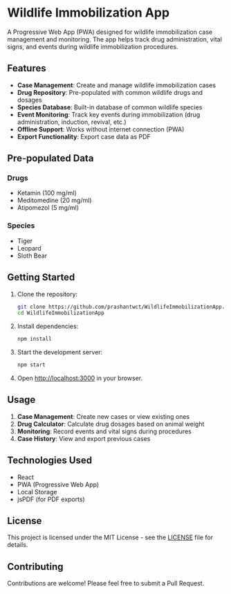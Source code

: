 # Wildlife Immobilization App

A Progressive Web App (PWA) designed for wildlife immobilization case management and monitoring. The app helps track drug administration, vital signs, and events during wildlife immobilization procedures.

## Features

- **Case Management**: Create and manage wildlife immobilization cases
- **Drug Repository**: Pre-populated with common wildlife drugs and dosages
- **Species Database**: Built-in database of common wildlife species
- **Event Monitoring**: Track key events during immobilization (drug administration, induction, revival, etc.)
- **Offline Support**: Works without internet connection (PWA)
- **Export Functionality**: Export case data as PDF

## Pre-populated Data

### Drugs
- Ketamin (100 mg/ml)
- Meditomedine (20 mg/ml)
- Atipomezol (5 mg/ml)

### Species
- Tiger
- Leopard
- Sloth Bear

## Getting Started

1. Clone the repository:
   ```bash
   git clone https://github.com/prashantwct/WildlifeImmobilizationApp.git
   cd WildlifeImmobilizationApp
   ```

2. Install dependencies:
   ```bash
   npm install
   ```

3. Start the development server:
   ```bash
   npm start
   ```

4. Open [http://localhost:3000](http://localhost:3000) in your browser.

## Usage

1. **Case Management**: Create new cases or view existing ones
2. **Drug Calculator**: Calculate drug dosages based on animal weight
3. **Monitoring**: Record events and vital signs during procedures
4. **Case History**: View and export previous cases

## Technologies Used

- React
- PWA (Progressive Web App)
- Local Storage
- jsPDF (for PDF exports)

## License

This project is licensed under the MIT License - see the [LICENSE](LICENSE) file for details.

## Contributing

Contributions are welcome! Please feel free to submit a Pull Request.
